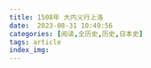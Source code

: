 ```yaml
---
title: 1508年 大内义行上洛
date:  2023-08-31 10:49:56
categories: [阅读,全历史,历史,日本史]
tags: article
index_img: 
---
```


